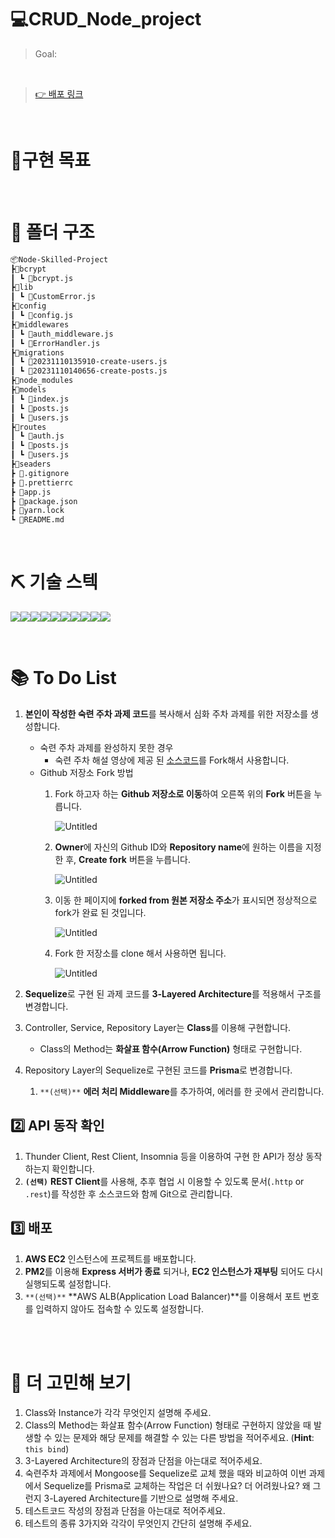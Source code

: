 # 💻CRUD_Node_project

> Goal: 

<br />

> [👉 배포 링크]()

<br>

# 📃구현 목표


<br />

# 📁 폴더 구조

```bash
📦Node-Skilled-Project
┣📂bcrypt
┃ ┗ 📜bcrypt.js
┣📂lib
┃ ┗ 📜CustomError.js
┣📂config
┃ ┗ 📜config.js
┣📂middlewares
┃ ┗ 📜auth_middleware.js
┃ ┗ 📜ErrorHandler.js
┣📂migrations
┃ ┗ 📜20231110135910-create-users.js
┃ ┗ 📜20231110140656-create-posts.js
┣📂node_modules
┣📂models
┃ ┗ 📜index.js
┃ ┗ 📜posts.js
┃ ┗ 📜users.js
┣📂routes
┃ ┗ 📜auth.js
┃ ┗ 📜posts.js
┃ ┗ 📜users.js
┣📂seaders
┣ 📜.gitignore
┣ 📜.prettierrc
┣ 📜app.js
┣ 📜package.json
┣ 📜yarn.lock
┗ 📜README.md
```

<br />

# ⛏ 기술 스텍

<img src="https://img.shields.io/badge/node.js-339933?style=for-the-badge&logo=Node.js&logoColor=white"><img src="https://img.shields.io/badge/mysql-4479A1?style=for-the-badge&logo=mysql&logoColor=white"><img src="https://img.shields.io/badge/github-181717?style=for-the-badge&logo=github&logoColor=white"><img src="https://img.shields.io/badge/git-F05032?style=for-the-badge&logo=git&logoColor=white"><img src="https://img.shields.io/badge/yarn-2C8EBB?style=for-the-badge&logo=yarn&logoColor=white"><img src="https://img.shields.io/badge/amazonaws-232F3E?style=for-the-badge&logo=amazonaws&logoColor=white"><img src="https://img.shields.io/badge/amazonec2-FF9900?style=for-the-badge&logo=amazonec2&logoColor=white"><img src="https://img.shields.io/badge/amazonrds-527FFF?style=for-the-badge&logo=amazonrds&logoColor=white"><img src="https://img.shields.io/badge/prisma-2D3748?style=for-the-badge&logo=prisma&logoColor=white"><img src="https://img.shields.io/badge/express-000000?style=for-the-badge&logo=express&logoColor=white">


<br />

# 📚 To Do List

1. **본인이 작성한 숙련 주차 과제 코드**를 복사해서 심화 주차 과제를 위한 저장소를 생성합니다.
    - 숙련 주차 과제를 완성하지 못한 경우
        - 숙련 주차 해설 영상에 제공 된 [소스코드](https://github.com/modolee-sparta-nbc9/nodejs-intermediate)를 Fork해서 사용합니다.
    - Github 저장소 Fork 방법
        1. Fork 하고자 하는 **Github 저장소로 이동**하여 오른쪽 위의 **Fork** 버튼을 누릅니다.
            
            ![Untitled](https://prod-files-secure.s3.us-west-2.amazonaws.com/83c75a39-3aba-4ba4-a792-7aefe4b07895/a2fba445-c382-4ba3-bf38-a581712f5aff/Untitled.png)
            
        2. **Owner**에 자신의 Github ID와 **Repository name**에 원하는 이름을 지정한 후, **Create fork** 버튼을 누릅니다.
            
            ![Untitled](https://prod-files-secure.s3.us-west-2.amazonaws.com/83c75a39-3aba-4ba4-a792-7aefe4b07895/342325c7-03ea-4d5e-8912-3cf4c1361c34/Untitled.png)
            
        3. 이동 한 페이지에 **forked from 원본 저장소 주소**가 표시되면 정상적으로 fork가 완료 된 것입니다.
            
            ![Untitled](https://prod-files-secure.s3.us-west-2.amazonaws.com/83c75a39-3aba-4ba4-a792-7aefe4b07895/b84cfccf-3cee-45eb-8150-c585c33a757b/Untitled.png)
            
        4. Fork 한 저장소를 clone 해서 사용하면 됩니다.
            
            ![Untitled](https://prod-files-secure.s3.us-west-2.amazonaws.com/83c75a39-3aba-4ba4-a792-7aefe4b07895/b56032cf-07f2-4232-9e01-224fc57e3d86/Untitled.png)
            
2. **Sequelize**로 구현 된 과제 코드를 **3-Layered Architecture**를 적용해서 구조를 변경합니다.
3. Controller, Service, Repository Layer는 **Class**를 이용해 구현합니다.
    - Class의 Method는 **화살표 함수(Arrow Function)** 형태로 구현합니다.
4. Repository Layer의 Sequelize로 구현된 코드를 **Prisma**로 변경합니다.
    1. `**(선택)**` **에러 처리 Middleware**를 추가하여, 에러를 한 곳에서 관리합니다.

## 2️⃣ API 동작 확인

1. Thunder Client, Rest Client, Insomnia 등을 이용하여 구현 한 API가 정상 동작하는지 확인합니다.
2. **`(선택)`** **REST Client**를 사용해, 추후 협업 시 이용할 수 있도록 문서(`.http` or `.rest`)를 작성한 후 소스코드와 함께 Git으로 관리합니다.

## 3️⃣ 배포

1. **AWS EC2** 인스턴스에 프로젝트를 배포합니다.
2. **PM2**를 이용해 **Express 서버가 종료** 되거나, **EC2 인스턴스가 재부팅** 되어도 다시 실행되도록 설정합니다.
3. `**(선택)**` **AWS ALB(Application Load Balancer)**를 이용해서 포트 번호를 입력하지 않아도 접속할 수 있도록 설정합니다.

<br>
<br>

# 🤔 더 고민해 보기

1. Class와 Instance가 각각 무엇인지 설명해 주세요.
2. Class의 Method는 화살표 함수(Arrow Function) 형태로 구현하지 않았을 때 발생할 수 있는 문제와 해당 문제를 해결할 수 있는 다른 방법을 적어주세요. (**Hint**: `this bind`)
3. 3-Layered Architecture의 장점과 단점을 아는대로 적어주세요.
4. 숙련주차 과제에서 Mongoose를 Sequelize로 교체 했을 때와 비교하여 이번 과제에서 Sequelize를 Prisma로 교체하는 작업은 더 쉬웠나요? 더 어려웠나요? 왜 그런지 3-Layered Architecture를 기반으로 설명해 주세요.
5. 테스트코드 작성의 장점과 단점을 아는대로 적어주세요.
6. 테스트의 종류 3가지와 각각이 무엇인지 간단히 설명해 주세요.
